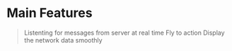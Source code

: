 # Main Features
> Listenting for messages from server at real time
> Fly to action
> Display the network data smoothly